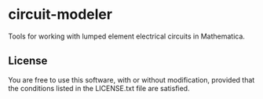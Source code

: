 # circuit-modeler
Tools for working with lumped element electrical circuits in Mathematica.

## License

You are free to use this software, with or without modification, provided that the conditions listed in the LICENSE.txt file are satisfied.

